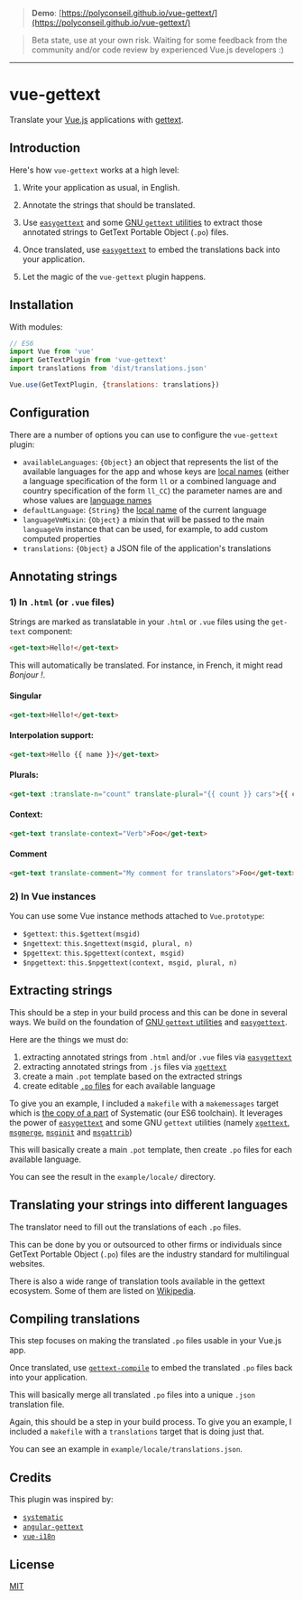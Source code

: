 > **Demo**: [https://polyconseil.github.io/vue-gettext/](https://polyconseil.github.io/vue-gettext/)

> Beta state, use at your own risk. Waiting for some feedback from the community and/or code review by experienced Vue.js developers :)

---

# vue-gettext

Translate your [Vue.js](http://vuejs.org) applications with [gettext](https://en.wikipedia.org/wiki/Gettext).

## Introduction

Here's how `vue-gettext` works at a high level:

1) Write your application as usual, in English.

2) Annotate the strings that should be translated.

3) Use [`easygettext`](https://github.com/Polyconseil/easygettext#gettext-extract) and some [GNU `gettext` utilities](https://www.gnu.org/software/gettext/manual/gettext.html) to extract those annotated strings to GetText Portable Object (`.po`) files.

4) Once translated, use [`easygettext`](https://github.com/Polyconseil/easygettext#gettext-compile) to embed the translations back into your application.

5) Let the magic of the `vue-gettext` plugin happens.

## Installation

With modules:

```javascript
// ES6
import Vue from 'vue'
import GetTextPlugin from 'vue-gettext'
import translations from 'dist/translations.json'

Vue.use(GetTextPlugin, {translations: translations})
```

## Configuration

There are a number of options you can use to configure the `vue-gettext` plugin:

- `availableLanguages`: `{Object}` an object that represents the list of the available languages for the app and whose keys are [local names](http://www.localeplanet.com/icu/) (either a language specification of the form `ll` or a combined language and country specification of the form `ll_CC`) the parameter names are  and whose values are [language names](http://docs.translatehouse.org/projects/localization-guide/en/latest/l10n/languagenames.html)
- `defaultLanguage`: `{String}` the [local name](http://www.localeplanet.com/icu/) of the current language
- `languageVmMixin`: `{Object}` a mixin that will be passed to the main `languageVm` instance that can be used, for example, to add custom computed properties
- `translations`: `{Object}` a JSON file of the application's translations

## Annotating strings

### 1) In `.html` (or `.vue` files)

Strings are marked as translatable in your `.html` or `.vue` files using the `get-text` component:

```html
<get-text>Hello!</get-text>
```

This will automatically be translated. For instance, in French, it might read *Bonjour !*.

#### Singular

```html
<get-text>Hello!</get-text>
```

#### Interpolation support:

```html
<get-text>Hello {{ name }}</get-text>
```

#### Plurals:

```html
<get-text :translate-n="count" translate-plural="{{ count }} cars">{{ count }} car</get-text>
```

#### Context:

```html
<get-text translate-context="Verb">Foo</get-text>
```


#### Comment

```html
<get-text translate-comment="My comment for translators">Foo</get-text>
```

### 2) In Vue instances

You can use some Vue instance methods attached to `Vue.prototype`:

- `$gettext`: `this.$gettext(msgid)`
- `$ngettext`: `this.$ngettext(msgid, plural, n)`
- `$pgettext`: `this.$pgettext(context, msgid)`
- `$npgettext`: `this.$npgettext(context, msgid, plural, n)`

## Extracting strings

This should be a step in your build process and this can be done in several ways. We build on the foundation of [GNU `gettext` utilities](https://www.gnu.org/software/gettext/manual/gettext.html) and [`easygettext`](https://github.com/Polyconseil/easygettext).

Here are the things we must do:

1. extracting annotated strings from `.html` and/or `.vue` files via [`easygettext`](https://github.com/Polyconseil/easygettext#gettext-extract)
2. extracting annotated strings from `.js` files via [`xgettext`](https://www.gnu.org/savannah-checkouts/gnu/gettext/manual/html_node/xgettext-Invocation.html)
3. create a main `.pot` template based on the extracted strings
4. create editable [`.po` files](https://www.gnu.org/savannah-checkouts/gnu/gettext/manual/html_node/PO-Files.html) for each available language

To give you an example, I included a `makefile` with a `makemessages` target which is [the copy of a part](https://github.com/Polyconseil/systematic/blob/866d5a7b44b5926b7033271bbb2969d9d2a3dc9b/mk/main.mk#L167-L183) of Systematic (our ES6 toolchain). It leverages the power of [`easygettext`](https://github.com/Polyconseil/easygettext#gettext-extract) and some GNU `gettext` utilities (namely [`xgettext`](https://www.gnu.org/savannah-checkouts/gnu/gettext/manual/html_node/xgettext-Invocation.html), [`msgmerge`](https://www.gnu.org/software/gettext/manual/html_node/msgmerge-Invocation.html), [`msginit`](https://www.gnu.org/software/gettext/manual/html_node/msginit-Invocation.html) and [`msgattrib`](https://www.gnu.org/software/gettext/manual/html_node/msgattrib-Invocation.html))

This will basically create a main `.pot` template, then create `.po` files for each available language.

You can see the result in the `example/locale/` directory.

## Translating your strings into different languages

The translator need to fill out the translations of each `.po` files.

This can be done by you or outsourced to other firms or individuals since GetText Portable Object (`.po`) files are the industry standard for multilingual websites.

There is also a wide range of translation tools available in the gettext ecosystem. Some of them are listed on [Wikipedia](https://en.wikipedia.org/wiki/Gettext#See_also).

## Compiling translations

This step focuses on making the translated `.po` files usable in your Vue.js app.

Once translated, use [`gettext-compile`](https://github.com/Polyconseil/easygettext#gettext-compile) to embed the translated `.po` files back into your application.

This will basically merge all translated `.po` files into a unique `.json` translation file.

Again, this should be a step in your build process. To give you an example, I included a `makefile` with a `translations` target that is doing just that.

You can see an example in `example/locale/translations.json`.

## Credits

This plugin was inspired by:

- [`systematic`](https://github.com/Polyconseil/systematic)
- [`angular-gettext`](https://angular-gettext.rocketeer.be)
- [`vue-i18n`](https://github.com/kazupon/vue-i18n)

## License

[MIT](http://opensource.org/licenses/MIT)
